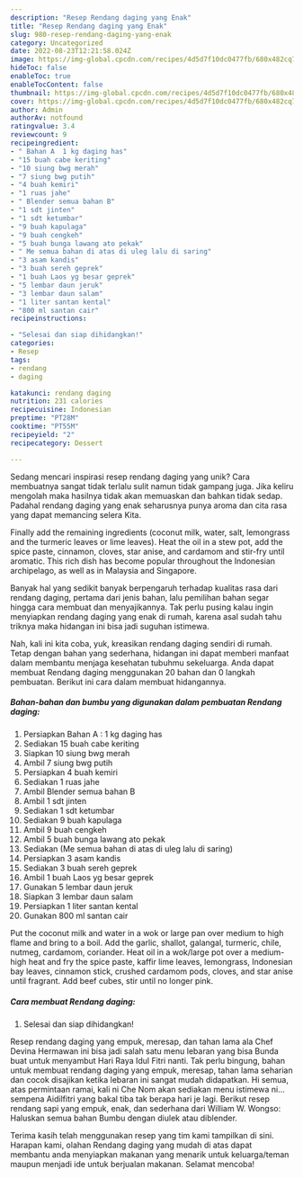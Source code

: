 ```yaml
---
description: "Resep Rendang daging yang Enak"
title: "Resep Rendang daging yang Enak"
slug: 980-resep-rendang-daging-yang-enak
category: Uncategorized
date: 2022-08-23T12:21:58.024Z
image: https://img-global.cpcdn.com/recipes/4d5d7f10dc0477fb/680x482cq70/rendang-daging-foto-resep-utama.jpg
hideToc: false
enableToc: true
enableTocContent: false
thumbnail: https://img-global.cpcdn.com/recipes/4d5d7f10dc0477fb/680x482cq70/rendang-daging-foto-resep-utama.jpg
cover: https://img-global.cpcdn.com/recipes/4d5d7f10dc0477fb/680x482cq70/rendang-daging-foto-resep-utama.jpg
author: Admin
authorAv: notfound
ratingvalue: 3.4
reviewcount: 9
recipeingredient:
- " Bahan A  1 kg daging has"
- "15 buah cabe keriting"
- "10 siung bwg merah"
- "7 siung bwg putih"
- "4 buah kemiri"
- "1 ruas jahe"
- " Blender semua bahan B"
- "1 sdt jinten"
- "1 sdt ketumbar"
- "9 buah kapulaga"
- "9 buah cengkeh"
- "5 buah bunga lawang ato pekak"
- " Me semua bahan di atas di uleg lalu di saring"
- "3 asam kandis"
- "3 buah sereh geprek"
- "1 buah Laos yg besar geprek"
- "5 lembar daun jeruk"
- "3 lembar daun salam"
- "1 liter santan kental"
- "800 ml santan cair"
recipeinstructions:

- "Selesai dan siap dihidangkan!"
categories:
- Resep
tags:
- rendang
- daging

katakunci: rendang daging 
nutrition: 231 calories
recipecuisine: Indonesian
preptime: "PT28M"
cooktime: "PT55M"
recipeyield: "2"
recipecategory: Dessert

---
```





Sedang mencari inspirasi resep rendang daging yang unik? Cara membuatnya sangat tidak terlalu sulit namun tidak gampang juga. Jika keliru mengolah maka hasilnya tidak akan memuaskan dan bahkan tidak sedap. Padahal rendang daging yang enak seharusnya punya aroma dan cita rasa yang dapat memancing selera Kita.





Finally add the remaining ingredients (coconut milk, water, salt, lemongrass and the turmeric leaves or lime leaves). Heat the oil in a stew pot, add the spice paste, cinnamon, cloves, star anise, and cardamom and stir-fry until aromatic. This rich dish has become popular throughout the Indonesian archipelago, as well as in Malaysia and Singapore.

Banyak hal yang sedikit banyak berpengaruh terhadap kualitas rasa dari rendang daging, pertama dari jenis bahan, lalu pemilihan bahan segar hingga cara membuat dan menyajikannya. Tak perlu pusing kalau ingin menyiapkan rendang daging yang enak di rumah, karena asal sudah tahu triknya maka hidangan ini bisa jadi suguhan istimewa.






Nah, kali ini kita coba, yuk, kreasikan rendang daging sendiri di rumah. Tetap dengan bahan yang sederhana, hidangan ini dapat memberi manfaat dalam membantu menjaga kesehatan tubuhmu sekeluarga. Anda dapat membuat Rendang daging menggunakan 20 bahan dan 0 langkah pembuatan. Berikut ini cara dalam membuat hidangannya.

<!--inarticleads1-->

##### Bahan-bahan dan bumbu yang digunakan dalam pembuatan Rendang daging:

1. Persiapkan  Bahan A : 1 kg daging has
1. Sediakan 15 buah cabe keriting
1. Siapkan 10 siung bwg merah
1. Ambil 7 siung bwg putih
1. Persiapkan 4 buah kemiri
1. Sediakan 1 ruas jahe
1. Ambil  Blender semua bahan B
1. Ambil 1 sdt jinten
1. Sediakan 1 sdt ketumbar
1. Sediakan 9 buah kapulaga
1. Ambil 9 buah cengkeh
1. Ambil 5 buah bunga lawang ato pekak
1. Sediakan  (Me semua bahan di atas di uleg lalu di saring)
1. Persiapkan 3 asam kandis
1. Sediakan 3 buah sereh geprek
1. Ambil 1 buah Laos yg besar geprek
1. Gunakan 5 lembar daun jeruk
1. Siapkan 3 lembar daun salam
1. Persiapkan 1 liter santan kental
1. Gunakan 800 ml santan cair


Put the coconut milk and water in a wok or large pan over medium to high flame and bring to a boil. Add the garlic, shallot, galangal, turmeric, chile, nutmeg, cardamom, coriander. Heat oil in a wok/large pot over a medium-high heat and fry the spice paste, kaffir lime leaves, lemongrass, Indonesian bay leaves, cinnamon stick, crushed cardamom pods, cloves, and star anise until fragrant. Add beef cubes, stir until no longer pink. 

<!--inarticleads2-->

##### Cara membuat Rendang daging:


1. Selesai dan siap dihidangkan!

Resep rendang daging yang empuk, meresap, dan tahan lama ala Chef Devina Hermawan ini bisa jadi salah satu menu lebaran yang bisa Bunda buat untuk menyambut Hari Raya Idul Fitri nanti. Tak perlu bingung, bahan untuk membuat rendang daging yang empuk, meresap, tahan lama seharian dan cocok disajikan ketika lebaran ini sangat mudah didapatkan. Hi semua, atas permintaan ramai, kali ni Che Nom akan sediakan menu istimewa ni…sempena Aidilfitri yang bakal tiba tak berapa hari je lagi. Berikut resep rendang sapi yang empuk, enak, dan sederhana dari William W. Wongso: Haluskan semua bahan Bumbu dengan diulek atau diblender. 

Terima kasih telah menggunakan resep yang tim kami tampilkan di sini. Harapan kami, olahan Rendang daging yang mudah di atas dapat membantu anda menyiapkan makanan yang menarik untuk keluarga/teman maupun menjadi ide untuk berjualan makanan. Selamat mencoba!
